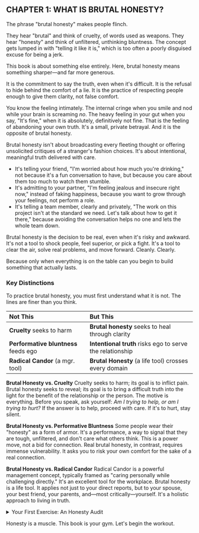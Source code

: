 ## CHAPTER 1: WHAT IS BRUTAL HONESTY?

The phrase "brutal honesty" makes people flinch.

They hear "brutal" and think of cruelty, of words used as weapons. They hear "honesty" and think of unfiltered, unthinking bluntness. The concept gets lumped in with "telling it like it is," which is too often a poorly disguised excuse for being a jerk.

This book is about something else entirely. Here, brutal honesty means something sharper—and far more generous.

It is the commitment to say the truth, even when it's difficult.
It is the refusal to hide behind the comfort of a lie.
It is the practice of respecting people enough to give them clarity, not false comfort.

You know the feeling intimately. The internal cringe when you smile and nod while your brain is screaming *no*. The heavy feeling in your gut when you say, "It's fine," when it is absolutely, definitively not fine. That is the feeling of abandoning your own truth. It's a small, private betrayal. And it is the opposite of brutal honesty.

Brutal honesty isn't about broadcasting every fleeting thought or offering unsolicited critiques of a stranger's fashion choices. It's about intentional, meaningful truth delivered with care.

*   It's telling your friend, "I'm worried about how much you're drinking," not because it's a fun conversation to have, but because you care about them too much to watch them stumble.
*   It's admitting to your partner, "I'm feeling jealous and insecure right now," instead of faking happiness, because you want to grow through your feelings, not perform a role.
*   It's telling a team member, clearly and privately, "The work on this project isn't at the standard we need. Let's talk about how to get it there," because avoiding the conversation helps no one and lets the whole team down.

Brutal honesty is the decision to be real, even when it's risky and awkward. It's not a tool to shock people, feel superior, or pick a fight. It's a tool to clear the air, solve real problems, and move forward. Cleanly. Clearly.

Because only when everything is on the table can you begin to build something that actually lasts.

### Key Distinctions

To practice brutal honesty, you must first understand what it is not. The lines are finer than you think.

| Not This | But This |
| :--- | :--- |
| **Cruelty** seeks to harm | **Brutal honesty** seeks to heal through clarity |
| **Performative bluntness** feeds ego | **Intentional truth** risks ego to serve the relationship |
| **Radical Candor** (a mgr. tool) | **Brutal Honesty** (a life tool) crosses every domain |

**Brutal Honesty vs. Cruelty**
Cruelty seeks to harm; its goal is to inflict pain. Brutal honesty seeks to reveal; its goal is to bring a difficult truth into the light for the benefit of the relationship or the person. The motive is everything. Before you speak, ask yourself: *Am I trying to help, or am I trying to hurt?* If the answer is to help, proceed with care. If it's to hurt, stay silent.

**Brutal Honesty vs. Performative Bluntness**
Some people wear their "honesty" as a form of armor. It's a performance, a way to signal that they are tough, unfiltered, and don't care what others think. This is a power move, not a bid for connection. Real brutal honesty, in contrast, requires immense vulnerability. It asks you to risk your own comfort for the sake of a real connection.

**Brutal Honesty vs. Radical Candor**
Radical Candor is a powerful management concept, typically framed as "caring personally while challenging directly." It's an excellent tool for the workplace. Brutal honesty is a life tool. It applies not just to your direct reports, but to your spouse, your best friend, your parents, and—most critically—yourself. It's a holistic approach to living in truth.

<details>
<summary>Your First Exercise: An Honesty Audit</summary>

Let's start with gentle awareness. You can't change a pattern you don't see.

Take a few minutes. Think back over the last month and identify one or two moments where you didn't say what you really thought or felt. No judgment. Just quiet observation.

For each moment, consider:
1.  What did I say or do instead of being honest?
2.  What was the fear that held me back? (e.g., hurting their feelings, starting a fight, being disliked).
3.  What might a brutally honest but respectful alternative have looked like?

This isn't about generating regret. It's about looking at your own patterns of avoidance with curiosity. No one is immune. The goal isn't perfection. The goal is awareness.

</details>

Honesty is a muscle. This book is your gym. Let's begin the workout. 